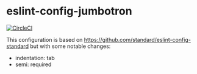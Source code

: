 # eslint-config-jumbotron

[![CircleCI](https://circleci.com/gh/rfit/eslint-config-jumbotron.svg?style=shield)](https://circleci.com/gh/rfit/eslint-config-jumbotron)

This configuration is based on https://github.com/standard/eslint-config-standard but with some notable changes:
* indentation: tab
* semi: required
